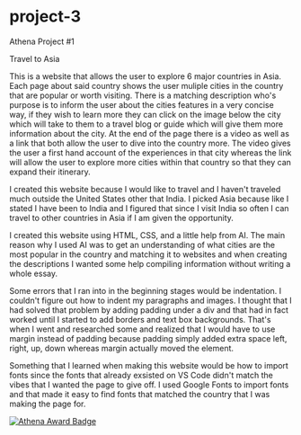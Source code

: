 # project-3
Athena Project #1

Travel to Asia

This is a website that allows the user to explore 6 major countries in Asia. Each page about said country shows the user muliple cities in the country that are popular or worth visiting. There is a matching description who's purpose is to inform the user about the cities features in a very concise way, if they wish to learn more they can click on the image below the city which will take to them to a travel blog or guide which will give them more information about the city. At the end of the page there is a video as well as a link that both allow the user to dive into the country more. The video gives the user a first hand account of the experiences in that city whereas the link will allow the user to explore more cities within that country so that they can expand their itinerary.

I created this website because I would like to travel and I haven't traveled much outside the United States other that India. I picked Asia because like I stated I have been to India and I figured that since I visit India so often I can travel to other countries in Asia if I am given the opportunity.

I created this website using HTML, CSS, and a little help from AI. The main reason why I used AI was to get an understanding of what cities are the most popular in the country and matching it to websites and when creating the descriptions I wanted some help compiling information without writing a whole essay.

Some errors that I ran into in the beginning stages would be indentation. I couldn't figure out how to indent my paragraphs and images. I thought that I had solved that problem by adding padding under a div and that had in fact worked until I started to add borders and text box backgrounds. That's when I went and researched some and realized that I would have to use margin instead of padding because padding simply added extra space left, right, up, down whereas margin actually moved the element.

Something that I learned when making this website would be how to import fonts since the fonts that already exsisted on VS Code didn't match the vibes that I wanted the page to give off. I used Google Fonts to import fonts and that made it easy to find fonts that matched the country that I was making the page for.

[![Athena Award Badge](https://img.shields.io/endpoint?url=https%3A%2F%2Faward.athena.hackclub.com%2Fapi%2Fbadge)](https://award.athena.hackclub.com?utm_source=readme)
